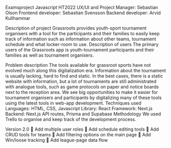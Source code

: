 Examsproject Javascript HT2022
UX/UI and Project Manager: Sebastian Olson
Frontend developer: Sebastian Svensson
Backend developer: Arvid Kullhammar

Description of project
Grassroots provides youth-sport tournament organisers with a tool for the participants and their families to easily keep track of information such as information about other teams, tournament schedule and what locker-room to use.
Description of users
The primary users of the Grassroots app is youth-tournament participants and their families as well as tournament organisers.

Problem description
The tools available for grassroot sports have not evolved much along this digitalization era. Information about the tournament is usually lacking, hard to find and static. In the best cases, there is a static website with information, but a lot of tournaments are still administrated with analogue tools, such as game protocols on paper and notice boards next to the reception area.
We see big opportunities to make it easier for tournament organisers and participants by digitalizing many of these tools using the latest tools in web-app development.
Techniques used
Languages: HTML, CSS, Javascript
Library: React
Framework: Next.js
Backend: Next.js API routes, Prisma and Supabase
Methodology
We used Trello to organise and keep track of the development process.


Version 2.0
	Add multiple user roles
	Add schedule editing tools
	Add CRUD tools for teams
	Add filtering options on the main page
	Add Win/loose tracking
	Add league-page data flow
